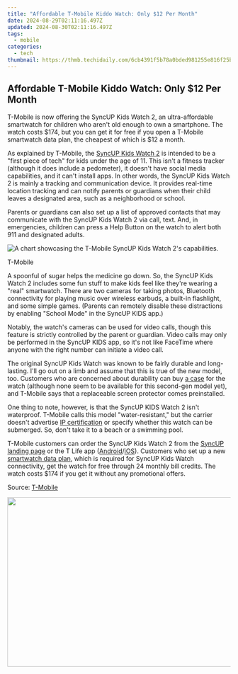 ```yaml
---
title: "Affordable T-Mobile Kiddo Watch: Only $12 Per Month"
date: 2024-08-29T02:11:16.497Z
updated: 2024-08-30T02:11:16.497Z
tags:
  - mobile
categories:
  - tech
thumbnail: https://thmb.techidaily.com/6cb4391f5b78a0bded981255e816f25b4a4f4175f4c2d7396281a9558ff75db1.jpg
---
```


## Affordable T-Mobile Kiddo Watch: Only $12 Per Month

T-Mobile is now offering the SyncUP Kids Watch 2, an ultra-affordable smartwatch for children who aren't old enough to own a smartphone. The watch costs $174, but you can get it for free if you open a T-Mobile smartwatch data plan, the cheapest of which is $12 a month.

 As explained by T-Mobile, the [SyncUP Kids Watch 2](https://www.t-mobile.com/devices/iot/syncup-kids-smartwatch) is intended to be a "first piece of tech" for kids under the age of 11\. This isn't a fitness tracker (although it does include a pedometer), it doesn't have social media capabilities, and it can't install apps. In other words, the SyncUP Kids Watch 2 is mainly a tracking and communication device. It provides real-time location tracking and can notify parents or guardians when their child leaves a designated area, such as a neighborhood or school.

 Parents or guardians can also set up a list of approved contacts that may communicate with the SyncUP Kids Watch 2 via call, text. And, in emergencies, children can press a Help Button on the watch to alert both 911 and designated adults.

![A chart showcasing the T-Mobile SyncUP Kids Watch 2's capabilities.](https://static1.howtogeekimages.com/wordpress/wp-content/uploads/2024/07/40.jpg) 

T-Mobile

 A spoonful of sugar helps the medicine go down. So, the SyncUP Kids Watch 2 includes some fun stuff to make kids feel like they're wearing a "real" smartwatch. There are two cameras for taking photos, Bluetooth connectivity for playing music over wireless earbuds, a built-in flashlight, and some simple games. (Parents can remotely disable these distractions by enabling "School Mode" in the SyncUP KIDS app.)

 Notably, the watch's cameras can be used for video calls, though this feature is strictly controlled by the parent or guardian. Video calls may only be performed in the SyncUP KIDS app, so it's not like FaceTime where anyone with the right number can initiate a video call.

 The original SyncUP Kids Watch was known to be fairly durable and long-lasting. I'll go out on a limb and assume that this is true of the new model, too. Customers who are concerned about durability can buy [a case](https://www.amazon.com/s?k=syncup+kids+watch+case&tag=hotoge-20&ascsubtag=UUhtgUeUpU2004352&asc%5Frefurl=https%3A%2F%2Fwww.howtogeek.com%2Ftmobile-syncup-kids-watch-2-debut%2F&asc%5Fcampaign=Short-Term) for the watch (although none seem to be available for this second-gen model yet), and T-Mobile says that a replaceable screen protector comes preinstalled.

 One thing to note, however, is that the SyncUP KIDS Watch 2 isn't waterproof. T-Mobile calls this model "water-resistant," but the carrier doesn't advertise [IP certification](https://tech-haven.techidaily.com/how-artificer-intelligence-redefines-what-we-perceive-as-real-or-just-a-story/) or specify whether this watch can be submerged. So, don't take it to a beach or a swimming pool.

 T-Mobile customers can order the SyncUP Kids Watch 2 from the [SyncUP landing page](https://www.t-mobile.com/devices/iot/syncup-kids-smartwatch) or the T Life app ([Android](https://www.anrdoezrs.net/links/3607085/type/dlg/sid/UUhtgUeUpU2004352/https://play.google.com/store/apps/details?id=com.tmobile.tuesdays&hl=en%5FUS&pli=1)/[iOS](https://apps.apple.com/us/app/t-life-t-mobile-tuesdays/id1111876388)). Customers who set up a new [smartwatch data plan](https://www.t-mobile.com/cell-phone-plans/affordable-data-plans/smartwatches), which is required for SyncUP Kids Watch connectivity, get the watch for free through 24 monthly bill credits. The watch costs $174 if you get it without any promotional offers.

 Source: [T-Mobile](https://www.businesswire.com/news/home/20240722550248/en/Meet-T-Mobiles-SyncUP-KIDS-Watch-2-Keeping-Families-Connected-Safely-and-Affordably/)

<ins class="adsbygoogle"
     style="display:block"
     data-ad-format="autorelaxed"
     data-ad-client="ca-pub-7571918770474297"
     data-ad-slot="1223367746"></ins>



<ins class="adsbygoogle"
     style="display:block"
     data-ad-client="ca-pub-7571918770474297"
     data-ad-slot="8358498916"
     data-ad-format="auto"
     data-full-width-responsive="true"></ins>



<!-- affiliate ads begin -->
<a href="https://ship7com.pxf.io/c/5597632/1509856/17634" target="_top" id="1509856"><img src="//a.impactradius-go.com/display-ad/17634-1509856" border="0" alt="" width="730" height="383"/></a>
<!-- affiliate ads end -->